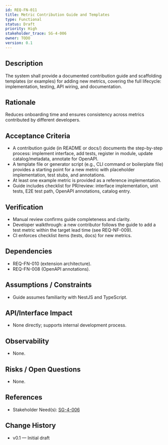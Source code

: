 ```yaml
---
id: REQ-FN-011
title: Metric Contribution Guide and Templates
type: Functional
status: Draft
priority: High
stakeholder_trace: SG-4-006
owner: TODO
version: 0.1
---
```


## Description
The system shall provide a documented contribution guide and scaffolding templates (or examples) for adding new metrics, covering the full lifecycle: implementation, testing, API wiring, and documentation.

## Rationale
Reduces onboarding time and ensures consistency across metrics contributed by different developers.

## Acceptance Criteria
- A contribution guide (in README or docs/) documents the step-by-step process: implement interface, add tests, register in module, update catalog/metadata, annotate for OpenAPI.
- A template file or generator script (e.g., CLI command or boilerplate file) provides a starting point for a new metric with placeholder implementation, test stubs, and annotations.
- At least one example metric is provided as a reference implementation.
- Guide includes checklist for PR/review: interface implementation, unit tests, E2E test path, OpenAPI annotations, catalog entry.

## Verification
- Manual review confirms guide completeness and clarity.
- Developer walkthrough: a new contributor follows the guide to add a test metric within the target lead time (see REQ-NF-009).
- CI enforces checklist items (tests, docs) for new metrics.

## Dependencies
- REQ-FN-010 (extension architecture).
- REQ-FN-008 (OpenAPI annotations).

## Assumptions / Constraints
- Guide assumes familiarity with NestJS and TypeScript.

## API/Interface Impact
- None directly; supports internal development process.

## Observability
- None.

## Risks / Open Questions
- None.

## References
- Stakeholder Need(s): [SG-4-006](../strs-needs/SG-4-006.md)

## Change History
- v0.1 — Initial draft

